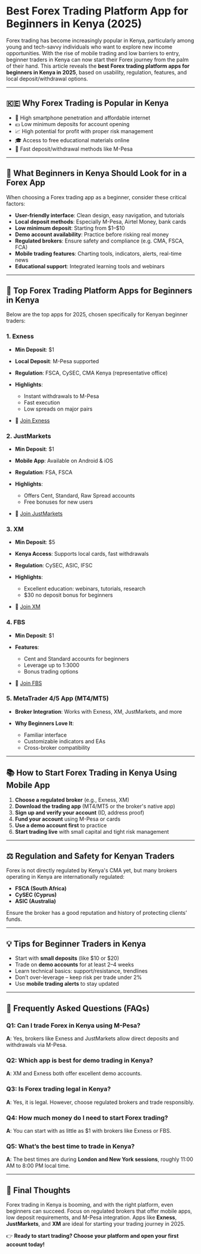 # Best Forex Trading Platform App for Beginners in Kenya (2025)

Forex trading has become increasingly popular in Kenya, particularly among young and tech-savvy individuals who want to explore new income opportunities. With the rise of mobile trading and low barriers to entry, beginner traders in Kenya can now start their Forex journey from the palm of their hand. This article reveals the **best Forex trading platform apps for beginners in Kenya in 2025**, based on usability, regulation, features, and local deposit/withdrawal options.

---

## 🇰🇪 Why Forex Trading is Popular in Kenya

* 📱 High smartphone penetration and affordable internet
* 💵 Low minimum deposits for account opening
* 📈 High potential for profit with proper risk management
* 🎓 Access to free educational materials online
* 🔁 Fast deposit/withdrawal methods like M-Pesa

---

## 🧭 What Beginners in Kenya Should Look for in a Forex App

When choosing a Forex trading app as a beginner, consider these critical factors:

* **User-friendly interface**: Clean design, easy navigation, and tutorials
* **Local deposit methods**: Especially M-Pesa, Airtel Money, bank cards
* **Low minimum deposit**: Starting from \$1–\$10
* **Demo account availability**: Practice before risking real money
* **Regulated brokers**: Ensure safety and compliance (e.g. CMA, FSCA, FCA)
* **Mobile trading features**: Charting tools, indicators, alerts, real-time news
* **Educational support**: Integrated learning tools and webinars

---

## 📱 Top Forex Trading Platform Apps for Beginners in Kenya

Below are the top apps for 2025, chosen specifically for Kenyan beginner traders:

### 1. **Exness**

* **Min Deposit**: \$1
* **Local Deposit**: M-Pesa supported
* **Regulation**: FSCA, CySEC, CMA Kenya (representative office)
* **Highlights**:

  * Instant withdrawals to M-Pesa
  * Fast execution
  * Low spreads on major pairs
* 🔗 [Join Exness](https://one.exnesstrack.org/a/english23)

### 2. **JustMarkets**

* **Min Deposit**: \$1
* **Mobile App**: Available on Android & iOS
* **Regulation**: FSA, FSCA
* **Highlights**:

  * Offers Cent, Standard, Raw Spread accounts
  * Free bonuses for new users
* 🔗 [Join JustMarkets](https://one.justmarkets.link/a/79iqw0j6nj)

### 3. **XM**

* **Min Deposit**: \$5
* **Kenya Access**: Supports local cards, fast withdrawals
* **Regulation**: CySEC, ASIC, IFSC
* **Highlights**:

  * Excellent education: webinars, tutorials, research
  * \$30 no deposit bonus for beginners
* 🔗 [Join XM](https://clicks.pipaffiliates.com/c?c=589901&l=en&p=0)

### 4. **FBS**

* **Min Deposit**: \$1
* **Features**:

  * Cent and Standard accounts for beginners
  * Leverage up to 1:3000
  * Bonus trading options
* 🔗 [Join FBS](https://fbs.partners?ibl=587836&ibp=21398815)

### 5. **MetaTrader 4/5 App (MT4/MT5)**

* **Broker Integration**: Works with Exness, XM, JustMarkets, and more
* **Why Beginners Love It**:

  * Familiar interface
  * Customizable indicators and EAs
  * Cross-broker compatibility

---

## 📚 How to Start Forex Trading in Kenya Using Mobile App

1. **Choose a regulated broker** (e.g., Exness, XM)
2. **Download the trading app** (MT4/MT5 or the broker's native app)
3. **Sign up and verify your account** (ID, address proof)
4. **Fund your account** using M-Pesa or cards
5. **Use a demo account first** to practice
6. **Start trading live** with small capital and tight risk management

---

## ⚖️ Regulation and Safety for Kenyan Traders

Forex is not directly regulated by Kenya's CMA yet, but many brokers operating in Kenya are internationally regulated:

* **FSCA (South Africa)**
* **CySEC (Cyprus)**
* **ASIC (Australia)**

Ensure the broker has a good reputation and history of protecting clients’ funds.

---

## 💡 Tips for Beginner Traders in Kenya

* Start with **small deposits** (like \$10 or \$20)
* Trade on **demo accounts** for at least 2–4 weeks
* Learn technical basics: support/resistance, trendlines
* Don’t over-leverage – keep risk per trade under 2%
* Use **mobile trading alerts** to stay updated

---

## 🧠 Frequently Asked Questions (FAQs)

### Q1: Can I trade Forex in Kenya using M-Pesa?

**A**: Yes, brokers like Exness and JustMarkets allow direct deposits and withdrawals via M-Pesa.

### Q2: Which app is best for demo trading in Kenya?

**A**: XM and Exness both offer excellent demo accounts.

### Q3: Is Forex trading legal in Kenya?

**A**: Yes, it is legal. However, choose regulated brokers and trade responsibly.

### Q4: How much money do I need to start Forex trading?

**A**: You can start with as little as \$1 with brokers like Exness or FBS.

### Q5: What’s the best time to trade in Kenya?

**A**: The best times are during **London and New York sessions**, roughly 11:00 AM to 8:00 PM local time.

---

## 🎯 Final Thoughts

Forex trading in Kenya is booming, and with the right platform, even beginners can succeed. Focus on regulated brokers that offer mobile apps, low deposit requirements, and M-Pesa integration. Apps like **Exness**, **JustMarkets**, and **XM** are ideal for starting your trading journey in 2025.

👉 **Ready to start trading? Choose your platform and open your first account today!**
